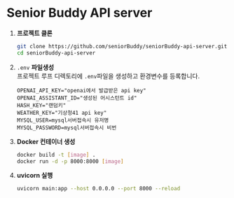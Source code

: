 # Senior Buddy API server

1. **프로젝트 클론**
   ```bash
   git clone https://github.com/seniorBuddy/seniorBuddy-api-server.git
   cd seniorBuddy-api-server
   ```
   
2. `.env` **파일생성**  
  프로젝트 루프 디렉토리에 `.env`파일을 생성하고 환경변수를 등록합니다.

   ```
   OPENAI_API_KEY="openai에서 발급받은 api key"
   OPENAI_ASSISTANT_ID="생성된 어시스턴트 id"
   HASH_KEY="랜덤키"
   WEATHER_KEY="기상청41 api key"
   MYSQL_USER=mysql서버접속시 유저명
   MYSQL_PASSWORD=mysql서버접속시 비번
   ```

3. **Docker 컨테이너 생성**
   ```bash
   docker build -t [image] .
   docker run -d -p 8000:8000 [image]
   ```

4. **uvicorn 실행**  
   ```bash
   uvicorn main:app --host 0.0.0.0 --port 8000 --reload
   ```